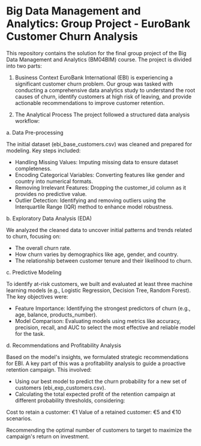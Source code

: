 # Big Data Management and Analytics: Group Project - EuroBank Customer Churn Analysis
This repository contains the solution for the final group project of the Big Data Management and Analytics (BM04BIM) course. The project is divided into two parts:

1. Business Context
EuroBank International (EBI) is experiencing a significant customer churn problem. Our group was tasked with conducting a comprehensive data analytics study to understand the root causes of churn, identify customers at high risk of leaving, and provide actionable recommendations to improve customer retention.

2. The Analytical Process
The project followed a structured data analysis workflow:

a. Data Pre-processing

The initial dataset (ebi_base_customers.csv) was cleaned and prepared for modeling. Key steps included:

- Handling Missing Values: Imputing missing data to ensure dataset completeness.
- Encoding Categorical Variables: Converting features like gender and country into numerical formats.
- Removing Irrelevant Features: Dropping the customer_id column as it provides no predictive value.
- Outlier Detection: Identifying and removing outliers using the Interquartile Range (IQR) method to enhance model robustness.

b. Exploratory Data Analysis (EDA)

We analyzed the cleaned data to uncover initial patterns and trends related to churn, focusing on:

- The overall churn rate.
- How churn varies by demographics like age, gender, and country.
- The relationship between customer tenure and their likelihood to churn.

c. Predictive Modeling

To identify at-risk customers, we built and evaluated at least three machine learning models (e.g., Logistic Regression, Decision Tree, Random Forest). The key objectives were:

- Feature Importance: Identifying the strongest predictors of churn (e.g., age, balance, products_number).
- Model Comparison: Evaluating models using metrics like accuracy, precision, recall, and AUC to select the most effective and reliable model for the task.

d. Recommendations and Profitability Analysis

Based on the model's insights, we formulated strategic recommendations for EBI. A key part of this was a profitability analysis to guide a proactive retention campaign. This involved:

- Using our best model to predict the churn probability for a new set of customers (ebi_exp_customers.csv).
- Calculating the total expected profit of the retention campaign at different probability thresholds, considering:


Cost to retain a customer: €1
Value of a retained customer: €5 and €10 scenarios.

Recommending the optimal number of customers to target to maximize the campaign's return on investment.
